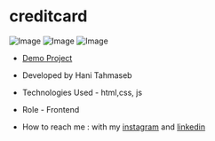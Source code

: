 # creditcard

![Image](https://github.com/user-attachments/assets/063a94f1-ad10-4070-9f63-04e8315f4d38)
![Image](https://github.com/user-attachments/assets/831c88b3-c62f-441c-9816-2a61a0d2d835)
![Image](https://github.com/user-attachments/assets/d79d25ef-3ec3-4efa-b0ad-ce9ad83c064d)

- [Demo Project](https://haniehtahmaseb.github.io/creditcard/)

- Developed by Hani Tahmaseb

- Technologies Used - html,css, js

- Role - Frontend

- How to reach me : with my [instagram](https://instagram.com/haniehtahmaseb) and [linkedin](https://linkedin.com/in/hani-tahmaseb-a52212212)
